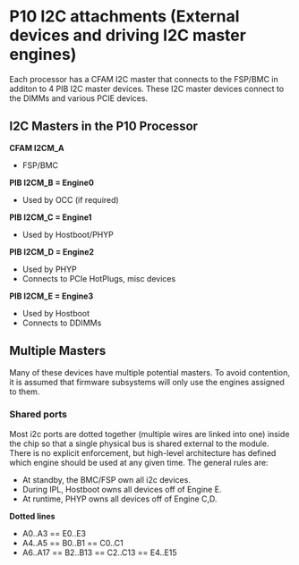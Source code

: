 # P10 I2C attachments (External devices and driving I2C master engines)

Each processor has a CFAM I2C master that connects to the FSP/BMC in additon to
4 PIB I2C master devices. These I2C master devices connect to the DIMMs and 
various PCIE devices.

## I2C Masters in the P10 Processor

**CFAM I2CM_A**
- FSP/BMC

**PIB I2CM_B  = Engine0**
- Used by OCC (if required)

**PIB I2CM_C  = Engine1**
- Used by Hostboot/PHYP

**PIB I2CM_D  = Engine2**
- Used by PHYP
- Connects to PCIe HotPlugs, misc devices

**PIB I2CM_E  = Engine3**
- Used by Hostboot
- Connects to DDIMMs


## Multiple Masters
Many of these devices have multiple potential masters.  To avoid contention, it is assumed
that firmware subsystems will only use the engines assigned to them.

### Shared ports
Most i2c ports are dotted together (multiple wires are linked into one) inside the chip so that a 
single physical bus is shared external to the module.  There is no explicit enforcement, but 
high-level architecture has defined which engine should be used at any given time.  The general 
rules are:
- At standby, the BMC/FSP own all i2c devices.
- During IPL, Hostboot owns all devices off of Engine E.
- At runtime, PHYP owns all devices off of Engine C,D.

**Dotted lines**
- A0..A3 == E0..E3
- A4..A5 == B0..B1 == C0..C1
- A6..A17 == B2..B13 == C2..C13 == E4..E15



